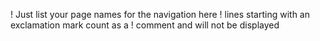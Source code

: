 ! Just list your page names for the navigation here
! lines starting with an exclamation mark count as a
! comment and will not be displayed
